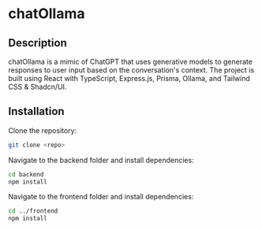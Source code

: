 # chatOllama

## Description

chatOllama is a mimic of ChatGPT that uses generative models to generate responses to user input based on the conversation's context. The project is built using React with TypeScript, Express.js, Prisma, Ollama, and Tailwind CSS & Shadcn/UI.

## Installation

Clone the repository:

```bash
git clone <repo>
```

Navigate to the backend folder and install dependencies:

```bash
cd backend
npm install
```

Navigate to the frontend folder and install dependencies:

```bash
cd ../frontend
npm install
```

